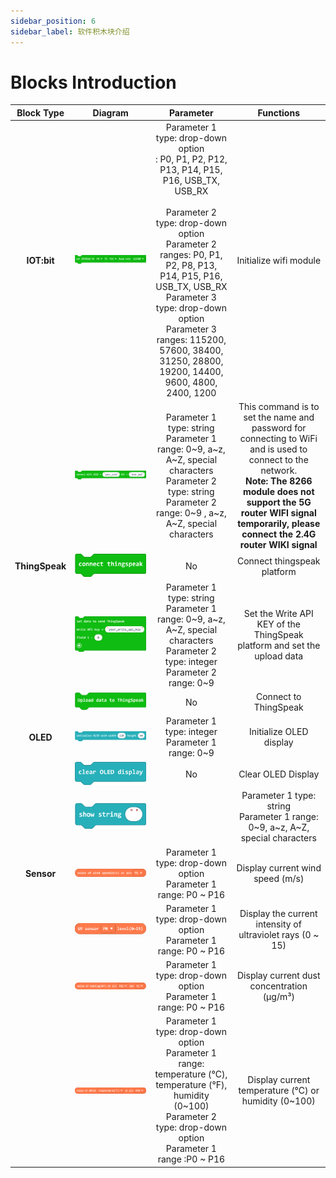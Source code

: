 ```yaml
---
sidebar_position: 6
sidebar_label: 软件积木块介绍
---
```


# Blocks Introduction

| Block Type | Diagram | Parameter | Functions |
| :-: | :-: | :-: | :-: |
| **IOT:bit** | ![](./images/introduction-to-the-functions-of-the-blocks-01.png) | Parameter 1 type: drop-down option<br />: P0, P1, P2, P12, P13, P14, P15, P16, USB_TX, USB_RX<br /><br />Parameter 2 type: drop-down option<br />Parameter 2 ranges: P0, P1, P2, P8, P13, P14, P15, P16, USB_TX, USB_RX<br />Parameter 3 type: drop-down option<br />Parameter 3 ranges: 115200, 57600, 38400, 31250, 28800, 19200, 14400, 9600, 4800, 2400, 1200 | Initialize wifi module |
|  | ![](./images/introduction-to-the-functions-of-the-blocks-02.png) | Parameter 1 type: string<br />Parameter 1 range: 0~9, a~z, A~Z, special characters<br />Parameter 2 type: string<br />Parameter 2 range: 0~9 , a~z, A~Z, special characters | This command is to set the name and password for connecting to WiFi and is used to connect to the network. <br />**Note: The 8266 module does not support the 5G router WIFI signal temporarily, please connect the 2.4G router WIKI signal** | Connect to wifi |
| **ThingSpeak** | ![](./images/introduction-to-the-functions-of-the-blocks-03.png) | No | Connect thingspeak platform |
|  | ![](./images/introduction-to-the-functions-of-the-blocks-04.png) | Parameter 1 type: string<br />Parameter 1 range: 0~9, a~z, A~Z, special characters<br />Parameter 2 type: integer<br />Parameter 2 range: 0~9 | Set the Write API KEY of the ThingSpeak platform and set the upload data |
|  | ![](./images/introduction-to-the-functions-of-the-blocks-05.png) | No | Connect to ThingSpeak |
| **OLED** | ![](./images/introduction-to-the-functions-of-the-blocks-06.png) | Parameter 1 type: integer<br />Parameter 1 range: 0~9 | Initialize OLED display |
| | ![](./images/introduction-to-the-functions-of-the-blocks-07.png) | No | Clear OLED Display |
| | ![](./images/introduction-to-the-functions-of-the-blocks-08.png) ||Parameter 1 type: string<br />Parameter 1 range: 0~9, a~z, A~Z, special characters<br /> | OLED display shows string |
| **Sensor** | ![](./images/introduction-to-the-functions-of-the-blocks-09.png) | Parameter 1 type: drop-down option<br />Parameter 1 range: P0 ~ P16 | Display current wind speed (m/s) |
| | ![](./images/introduction-to-the-functions-of-the-blocks-10.png) | Parameter 1 type: drop-down option<br />Parameter 1 range: P0 ~ P16 | Display the current intensity of ultraviolet rays (0 ~ 15) |
| | ![](./images/introduction-to-the-functions-of-the-blocks-11.png) | Parameter 1 type: drop-down option<br />Parameter 1 range: P0 ~ P16 | Display current dust concentration (μg/m³) |
| | ![](./images/introduction-to-the-functions-of-the-blocks-12.png) | Parameter 1 type: drop-down option<br />Parameter 1 range: temperature (°C), temperature (°F), humidity (0~100)<br /> Parameter 2 type: drop-down option<br />Parameter 1 range :P0 ~ P16 | Display current temperature (℃) or humidity (0~100) |

